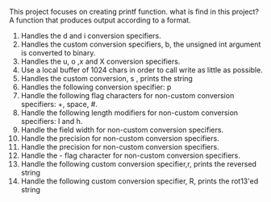 This project focuses on creating printf function.
what is find in this project?
A function that produces output according to a format.
1. Handles the d and i conversion specifiers.
2. Handles the custom conversion specifiers, b, the unsigned int argument is converted to binary.
3. Handles the u, o ,x and X conversion specifiers.
4. Use a local buffer of 1024 chars in order to call write as little as possible.
5. Handles the custom conversion, s , prints the string
6. Handles the following conversion specifier: p
7. Handle the following flag characters for non-custom conversion specifiers: +, space, #.
8. Handle the following length modifiers for non-custom conversion specifiers: I and h.
9. Handle the field width for non-custom conversion specifiers.
10. Handle the precision for non-custom conversion specifiers.
11. Handle the precision for non-custom conversion specifiers.
12. Handle the - flag character for non-custom conversion specifiers.
13. Handle the following custom conversion specifier,r,  prints the reversed string
14. Handle the following custom conversion specifier, R, prints the rot13'ed string
